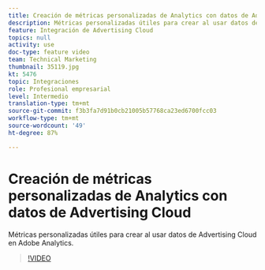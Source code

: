 ```yaml
---
title: Creación de métricas personalizadas de Analytics con datos de Advertising Cloud
description: Métricas personalizadas útiles para crear al usar datos de Advertising Cloud en Adobe Analytics.
feature: Integración de Advertising Cloud
topics: null
activity: use
doc-type: feature video
team: Technical Marketing
thumbnail: 35119.jpg
kt: 5476
topic: Integraciones
role: Profesional empresarial
level: Intermedio
translation-type: tm+mt
source-git-commit: f3b3fa7d91b0cb21005b57768ca23ed6700fcc03
workflow-type: tm+mt
source-wordcount: '49'
ht-degree: 87%

---
```



# Creación de métricas personalizadas de Analytics con datos de Advertising Cloud

Métricas personalizadas útiles para crear al usar datos de Advertising Cloud en Adobe Analytics.

>[!VIDEO](https://video.tv.adobe.com/v/35119/?quality=12&learn=on)
